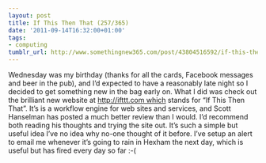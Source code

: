 ```yaml
---
layout: post
title: If This Then That (257/365)
date: '2011-09-14T16:32:00+01:00'
tags:
- computing
tumblr_url: http://www.somethingnew365.com/post/43804516592/if-this-then-that-257365
---
```

Wednesday was my birthday (thanks for all the cards, Facebook messages and beer in the pub), and I’d expected to have a reasonably late night so I decided to get something new in the bag early on.
What I did was check out the brilliant new website at http://ifttt.com which stands for “If This Then That”. It’s is a workflow engine for web sites and services, and Scott Hanselman has posted a much better review than I would. I’d recommend both reading his thoughts and trying the site out. It’s such a simple but useful idea I’ve no idea why no-one thought of it before.
I’ve setup an alert to email me whenever it’s going to rain in Hexham the next day, which is useful but has fired every day so far :-(
